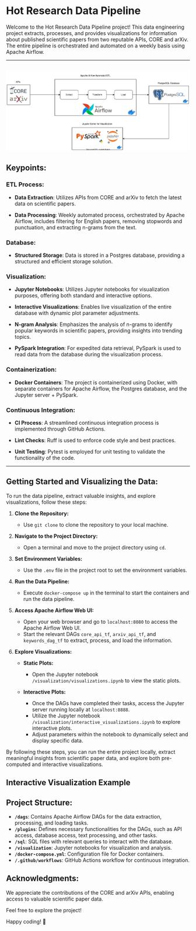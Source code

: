 # Hot Research Data Pipeline

Welcome to the Hot Research Data Pipeline project! This data engineering project extracts, processes, and provides visualizations for information about published scientific papers from two reputable APIs, CORE and arXiv. The entire pipeline is orchestrated and automated on a weekly basis using Apache Airflow.

---
![Project Diagram](images/hot-research-diagram.svg)
---

## Keypoints:
### ETL Process:

- **Data Extraction**: Utilizes APIs from CORE and arXiv to fetch the latest data on scientific papers.

- **Data Processing**: Weekly automated process, orchestrated by Apache Airflow, includes filtering for English papers, removing stopwords and punctuation, and extracting n-grams from the text.

### Database:

- **Structured Storage**: Data is stored in a Postgres database, providing a structured and efficient storage solution.

### Visualization:

- **Jupyter Notebooks**: Utilizes Jupyter notebooks for visualization purposes, offering both standard and interactive options.

- **Interactive Visualizations**: Enables live visualization of the entire database with dynamic plot parameter adjustments.

- **N-gram Analysis**: Emphasizes the analysis of n-grams to identify popular keywords in scientific papers, providing insights into trending topics.

- **PySpark Integration**: For expedited data retrieval, PySpark is used to read data from the database during the visualization process.

### Containerization:

- **Docker Containers**: The project is containerized using Docker, with separate containers for Apache Airflow, the Postgres database, and the Jupyter server + PySpark.

### Continuous Integration:

- **CI Process**: A streamlined continuous integration process is implemented through GitHub Actions.

- **Lint Checks**: Ruff is used to enforce code style and best practices.

- **Unit Testing**: Pytest is employed for unit testing to validate the functionality of the code.

---

## Getting Started and Visualizing the Data:

To run the data pipeline, extract valuable insights, and explore visualizations, follow these steps:

1. **Clone the Repository:**
   - Use `git clone` to clone the repository to your local machine.

2. **Navigate to the Project Directory:**
   - Open a terminal and move to the project directory using `cd`.

3. **Set Environment Variables:**
   - Use the `.env` file in the project root to set the environment variables.

4. **Run the Data Pipeline:**
   - Execute `docker-compose up` in the terminal to start the containers and run the data pipeline.

5. **Access Apache Airflow Web UI:**
   - Open your web browser and go to `localhost:8080` to access the Apache Airflow Web UI.
   - Start the relevant DAGs `core_api_tf`, `arxiv_api_tf`, and `keywords_dag_tf` to extract, process, and load the information.

6. **Explore Visualizations:**

   - **Static Plots:**
     - Open the Jupyter notebook `/visualization/visualizations.ipynb` to view the static plots.

   - **Interactive Plots:**
     - Once the DAGs have completed their tasks, access the Jupyter server running locally at `localhost:8888`.
     - Utilize the Jupyter notebook `/visualization/interactive_visualizations.ipynb` to explore interactive plots.
     - Adjust parameters within the notebook to dynamically select and display specific data.

By following these steps, you can run the entire project locally, extract meaningful insights from scientific paper data, and explore both pre-computed and interactive visualizations.

## Interactive Visualization Example



## Project Structure:

- **`/dags`**: Contains Apache Airflow DAGs for the data extraction, processing, and loading tasks.
- **`/plugins`**: Defines necessary functionalities for the DAGs, such as API access, database access, text processing, and other tasks.
- **`/sql`**: SQL files with relevant queries to interact with the database.
- **`/visualization`**: Jupyter notebooks for visualization and analysis.
- **`/docker-compose.yml`**: Configuration file for Docker containers.
- **`/.github/workflows`**: GitHub Actions workflow for continuous integration.

## Acknowledgments:

We appreciate the contributions of the CORE and arXiv APIs, enabling access to valuable scientific paper data.

Feel free to explore the project!

Happy coding! 🚀

